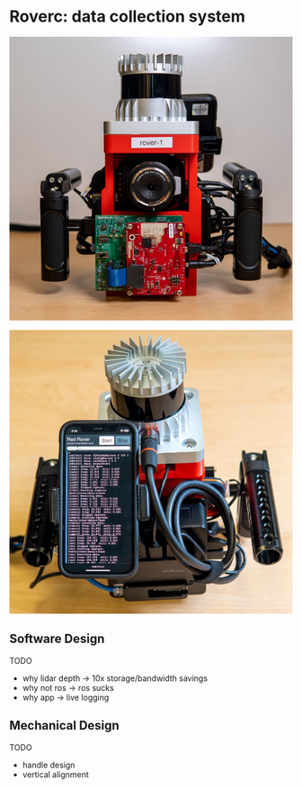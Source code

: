 # Roverc: data collection system

<div class="grid" markdown>

![Front](images/rover-front.jpg)

![Back](images/rover-back.jpg)

</div>

## Software Design

TODO

- why lidar depth -> 10x storage/bandwidth savings
- why not ros -> ros sucks
- why app -> live logging

## Mechanical Design

TODO

- handle design
- vertical alignment
